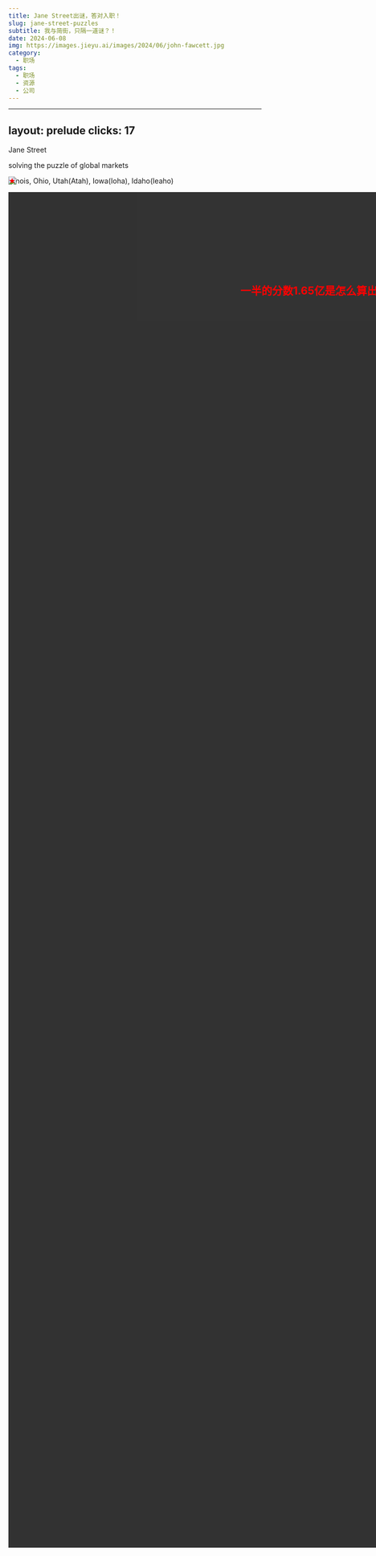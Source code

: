 ```yaml
---
title: Jane Street出谜，答对入职！
slug: jane-street-puzzles
subtitle: 我与简街，只隔一道谜？！
date: 2024-06-08
img: https://images.jieyu.ai/images/2024/06/john-fawcett.jpg
category:
  - 职场
tags:
  - 职场
  - 资源
  - 公司
---
```


---
layout: prelude
clicks: 17
---

<style>
.janestreet {
    position: absolute;
    width: 100%;
    animation: jane-motion 50s linear forwards;
}

@keyframes jane-motion {
    0% {
        opacity: 0;
    }

    50% {
        opacity: 1
    }

    100% {
        opacity: 0;
    }
}


</style>


<ColorText v-motion 
           :click-1="{scale:0}"
           :enter="{y:0, scale:1}">Jane Street</ColorText>

<ColorText v-motion
            :click-1="{scale:1,x:75}"
            :click-2="{scale:0}"
            :enter="{scale:0}"
            :duration="1000">
    solving the puzzle of global markets
</ColorText>

<div v-if="$clicks === 2" class="janestreet" v-motion>
<video src="http://localhost:8000/janestreet.mp4" autoplay loop></video>
</div>

<div v-motion
     :click-3="{scale:1, x:300}"
     :click-5="{x: 100}"
     :enter="{scale:0}"
     :duration="1000"
     style="width:300px;position:absolute">
     <img src="http://localhost:8000/puzzle.jpg"/>
</div>

<div v-motion
     :click-4="{scale:1, x:400, y:100}"
     :click-5="{scale:0}"
     :enter="{scale:0}"
     :duration="1000"
     style="width:100px;position:absolute">
     <img src="http://localhost:8000/question.gif"/>
</div>

<div v-motion
    :click-5="{scale:1, x:700, y:100}"
    :enter="{scale:0}"
    :duration="1000"
    style="width:100px;position:absolute">
    <img src="http://localhost:8000/ChessSet.jpg"/>
</div>

<div v-motion
     :click-6="{scale:1, x:600, y:100}"
     :enter="{scale:0}"
     :duration="1000"
     style="width:100px;position:absolute">
     <img src="http://localhost:8000/example.jpg"/>
</div>

<div v-motion style="width:100px;position:absolute;color:red"
    :click-7="{x:640,y:140}"
    :click-8="{x:670,y:140}"
    :click-9="{x:670,y:170}"
    :click-10="{x:640,y:140}"
    :click-11="{x:670,y:140}"
    :click-12="{x:670,y:110}"
    :click-13="{x:640,y:140}"
    :click-14="{x:640,y:170}"
    :click-15="{opacity:0}"
    >★
</div>

<ColorText v-motion
            :click-15="{scale:0.5,x:275,y:-50}"
            :enter="{scale:0}"
            :duration="1000">
    Illinois, Ohio, Utah(Atah), Iowa(Ioha), Idaho(Ieaho)
</ColorText>

<div v-if="$clicks === 16" style="color:red;height:60%;width:100%;background:rgba(0,0,0,0.8);position:absolute;padding: 150px;text-align:center">

## 一半的分数1.65亿是怎么算出来的？

</div>
    
<Promotion/>

<Audio name="wechat-huwo" :delay=500 />

<!--
prelude

简街(JaneStreet)是华尔街最神秘的高频量化交易公司之一。2024年，一季度收入就达到了44亿美元，同比暴涨一倍，净利超60%。



在Jane Street的官网首页，有这样一句logo, **solving the puzzle of global markets**。



量化就像破译密码，就是要解决各种谜题，数字的、逻辑的、甚至没有明确规则的谜题。

正是基于这样的想法，简街干脆在招聘上整起了活儿，开了一个专栏，每个月出一道迷题。
如果你能解决这个谜题，就可以把方案提交给他们，登上排行榜。虽然不能直接拿到offer，但如果你简历投递无门，这倒是个机会。




最新6月的题已出。这道题是这样的



是不是一脸问号？它的目标是在这个5*5的网格中，放置美国州名，并且能通过国王走位拼出州名。



国王走位是国际象棋中，王的移动规则。在国际象棋中，国王可以在以它为中心的九宫格中，移动到任意一个相邻的位置。



比如，在这个3*3格的网格中，我们从中间的I出发，按国王走位的规则，就能拼出伊利诺伊州 -- Inlinois。










在第2步，移动到的字符是N，而实际上伊利诺伊第二个字母是L。但规则允许每个州可以替换一个字母，位置不限，因此只要正确拼出了它的6个字母，剩下一个错了也算对。

每拼出一个州，就按该州人数计分一次。



最终，这个3*3的格子，可以拼出Illinois, Ohio, Utah(Atah), Iowa(Ioha),和Idaho(Ieaho)，这几个州的人数加起来，就是答案的得分，大约3200万分左右。

规则不变，格子数增加到5*5，就是这道题的要求。它还有一个要求，就是至少要得到可用分数的一半以上，即1.65亿分以上。



你知道这个分数是怎么来的吗？如果你知道，可以请你把答案留在评论区吗？



简街除了在美国之外，还在坡县和香港设有办公室。这两地的人如果刷到此视频，也可以留言秀下。到昨天为止，只有不到200人提交了正确答案。如果你对简街感兴趣，快来刷题吧！
-->
